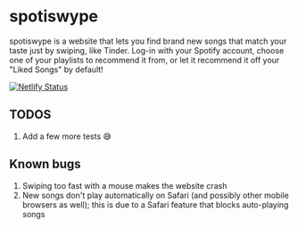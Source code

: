 # spotiswype
spotiswype is a website that lets you find brand new songs that match your taste just by swiping, like Tinder. Log-in with your Spotify account, choose one of your playlists to recommend it from, or let it recommend it off your "Liked Songs" by default!

[![Netlify Status](https://api.netlify.com/api/v1/badges/fc235951-4e2a-4f9f-9cc2-dca2926a4b25/deploy-status)](https://app.netlify.com/sites/spotiswype/deploys)

## TODOS
1. Add a few more tests 😅

## Known bugs
1. Swiping too fast with a mouse makes the website crash
2. New songs don't play automatically on Safari (and possibly other mobile browsers as well); this is due to a Safari feature that blocks auto-playing songs
